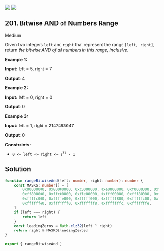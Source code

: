 [![](https://img.shields.io/github/stars/LeetCode-in-TypeScript/LeetCode-in-TypeScript?label=Stars&style=flat-square)](https://github.com/LeetCode-in-TypeScript/LeetCode-in-TypeScript)
[![](https://img.shields.io/github/forks/LeetCode-in-TypeScript/LeetCode-in-TypeScript?label=Fork%20me%20on%20GitHub%20&style=flat-square)](https://github.com/LeetCode-in-TypeScript/LeetCode-in-TypeScript/fork)

## 201\. Bitwise AND of Numbers Range

Medium

Given two integers `left` and `right` that represent the range `[left, right]`, return _the bitwise AND of all numbers in this range, inclusive_.

**Example 1:**

**Input:** left = 5, right = 7

**Output:** 4 

**Example 2:**

**Input:** left = 0, right = 0

**Output:** 0 

**Example 3:**

**Input:** left = 1, right = 2147483647

**Output:** 0 

**Constraints:**

*   <code>0 <= left <= right <= 2<sup>31</sup> - 1</code>

## Solution

```typescript
function rangeBitwiseAnd(left: number, right: number): number {
    const MASKS: number[] = [
        0x00000000, 0x80000000, 0xc0000000, 0xe0000000, 0xf0000000, 0xf8000000, 0xfc000000, 0xfe000000, 0xff000000,
        0xff800000, 0xffc00000, 0xffe00000, 0xfff00000, 0xfff80000, 0xfffc0000, 0xfffe0000, 0xffff0000, 0xffff8000,
        0xffffc000, 0xffffe000, 0xfffff000, 0xfffff800, 0xfffffc00, 0xfffffe00, 0xffffff00, 0xffffff80, 0xffffffc0,
        0xffffffe0, 0xfffffff0, 0xfffffff8, 0xfffffffc, 0xfffffffe,
    ]
    if (left === right) {
        return left
    }
    const leadingZeros = Math.clz32(left ^ right)
    return right & MASKS[leadingZeros]
}

export { rangeBitwiseAnd }
```